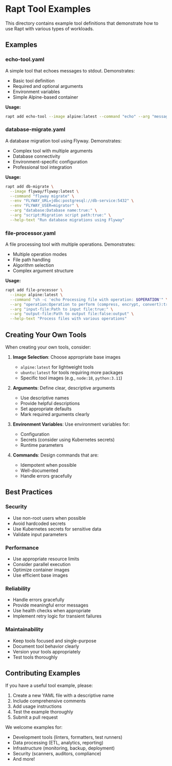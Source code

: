 # Rapt Tool Examples

This directory contains example tool definitions that demonstrate how to use Rapt with various types of workloads.

## Examples

### echo-tool.yaml
A simple tool that echoes messages to stdout. Demonstrates:
- Basic tool definition
- Required and optional arguments
- Environment variables
- Simple Alpine-based container

**Usage:**
```bash
rapt add echo-tool --image alpine:latest --command "echo" --arg "message:Message to echo:true:" --help-text "Echo a message"
```

### database-migrate.yaml
A database migration tool using Flyway. Demonstrates:
- Complex tool with multiple arguments
- Database connectivity
- Environment-specific configuration
- Professional tool integration

**Usage:**
```bash
rapt add db-migrate \
  --image flyway/flyway:latest \
  --command "flyway migrate" \
  --env "FLYWAY_URL=jdbc:postgresql://db-service:5432" \
  --env "FLYWAY_USER=migrator" \
  --arg "database:Database name:true:" \
  --arg "script:Migration script path:true:" \
  --help-text "Run database migrations using Flyway"
```

### file-processor.yaml
A file processing tool with multiple operations. Demonstrates:
- Multiple operation modes
- File path handling
- Algorithm selection
- Complex argument structure

**Usage:**
```bash
rapt add file-processor \
  --image alpine:latest \
  --command "sh -c 'echo Processing file with operation: $OPERATION'" \
  --arg "operation:Operation to perform (compress, encrypt, convert):true:" \
  --arg "input-file:Path to input file:true:" \
  --arg "output-file:Path to output file:false:output" \
  --help-text "Process files with various operations"
```

## Creating Your Own Tools

When creating your own tools, consider:

1. **Image Selection**: Choose appropriate base images
   - `alpine:latest` for lightweight tools
   - `ubuntu:latest` for tools requiring more packages
   - Specific tool images (e.g., `node:18`, `python:3.11`)

2. **Arguments**: Define clear, descriptive arguments
   - Use descriptive names
   - Provide helpful descriptions
   - Set appropriate defaults
   - Mark required arguments clearly

3. **Environment Variables**: Use environment variables for:
   - Configuration
   - Secrets (consider using Kubernetes secrets)
   - Runtime parameters

4. **Commands**: Design commands that are:
   - Idempotent when possible
   - Well-documented
   - Handle errors gracefully

## Best Practices

### Security
- Use non-root users when possible
- Avoid hardcoded secrets
- Use Kubernetes secrets for sensitive data
- Validate input parameters

### Performance
- Use appropriate resource limits
- Consider parallel execution
- Optimize container images
- Use efficient base images

### Reliability
- Handle errors gracefully
- Provide meaningful error messages
- Use health checks when appropriate
- Implement retry logic for transient failures

### Maintainability
- Keep tools focused and single-purpose
- Document tool behavior clearly
- Version your tools appropriately
- Test tools thoroughly

## Contributing Examples

If you have a useful tool example, please:

1. Create a new YAML file with a descriptive name
2. Include comprehensive comments
3. Add usage instructions
4. Test the example thoroughly
5. Submit a pull request

We welcome examples for:
- Development tools (linters, formatters, test runners)
- Data processing (ETL, analytics, reporting)
- Infrastructure (monitoring, backup, deployment)
- Security (scanners, auditors, compliance)
- And more!